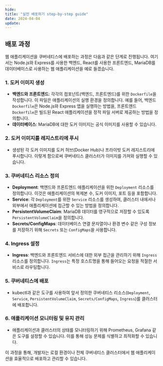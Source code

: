 ```yaml
---
hide:
title: "실전 배포하기 step-by-step guide"
date: 2024-04-04
update:
---
```


## 배포 과정

웹 애플리케이션을 쿠버네티스에 배포하는 과정은 다음과 같은 단계로 진행됩니다. 여기서는 Node.js와 Express를 사용한 백엔드, React를 사용한 프론트엔드, MariaDB를 데이터베이스로 사용하는 웹 애플리케이션을 예로 들겠습니다.

### 1. 도커 이미지 생성

- **백엔드와 프론트엔드**: 각각의 컴포넌트(백엔드, 프론트엔드)를 위한 `Dockerfile`을 작성합니다. 이 파일은 애플리케이션의 실행 환경을 정의합니다. 예를 들어, 백엔드 `Dockerfile`은 Node.js와 Express 앱을 실행하는 방법을, 프론트엔드 `Dockerfile`은 빌드된 React 애플리케이션을 정적 파일 서버로 제공하는 방법을 정의합니다.
- **데이터베이스**: MariaDB에 대한 도커 이미지는 공식 이미지를 사용할 수 있습니다.

### 2. 도커 이미지를 레지스트리에 푸시

- 생성된 각 도커 이미지를 도커 허브(Docker Hub)나 프라이빗 도커 레지스트리에 푸시합니다. 이렇게 함으로써 쿠버네티스 클러스터가 이미지를 가져와 실행할 수 있습니다.

### 3. 쿠버네티스 리소스 정의

- **Deployment**: 백엔드와 프론트엔드 애플리케이션을 위한 `Deployment` 리소스를 정의합니다. 이것은 애플리케이션의 복제본 수, 도커 이미지, 포트 등을 포함합니다.
- **Service**: 각 `Deployment`를 위한 `Service` 리소스를 생성하여, 클러스터 내에서나 외부에서 애플리케이션에 접근할 수 있는 방법을 정의합니다.
- **PersistentVolumeClaim**: MariaDB 데이터를 영구적으로 저장할 수 있도록 `PersistentVolumeClaim`을 정의합니다.
- **Secrets/ConfigMaps**: 데이터베이스 연결 문자열이나 환경 변수 같은 구성 정보를 저장하기 위해 `Secrets` 또는 `ConfigMaps`을 사용합니다.

### 4. Ingress 설정

- **Ingress**: 백엔드와 프론트엔드 서비스에 대한 외부 접근을 관리하기 위해 `Ingress` 리소스를 정의합니다. `Ingress`는 특정 호스트명을 통해 들어오는 요청을 적절한 서비스로 라우팅합니다.

### 5. 쿠버네티스에 배포

- kubectl과 같은 도구를 사용하여 앞서 정의한 쿠버네티스 리소스(`Deployment`, `Service`, `PersistentVolumeClaim`, `Secrets/ConfigMaps`, `Ingress`)를 클러스터에 배포합니다.

### 6. 애플리케이션 모니터링 및 유지 관리

- 애플리케이션과 클러스터의 상태를 모니터링하기 위해 Prometheus, Grafana 같은 도구를 설정할 수 있습니다. 이를 통해 성능 문제를 식별하고 최적화할 수 있습니다.

이 과정을 통해, 개발자는 로컬 환경이나 전체 쿠버네티스 클러스터에서 웹 애플리케이션을 효율적으로 배포하고 관리할 수 있습니다.
